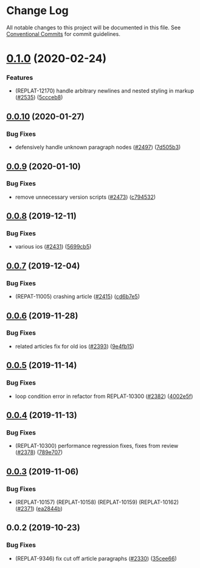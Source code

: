 # Change Log

All notable changes to this project will be documented in this file.
See [Conventional Commits](https://conventionalcommits.org) for commit guidelines.

# [0.1.0](https://github.com/newsuk/times-components/compare/@times-components/typeset@0.0.10...@times-components/typeset@0.1.0) (2020-02-24)


### Features

* (REPLAT-12170) handle arbitrary newlines and nested styling in markup ([#2535](https://github.com/newsuk/times-components/issues/2535)) ([5ccceb8](https://github.com/newsuk/times-components/commit/5ccceb809c388c877dbf3a8e45959d6ddf8e052a))





## [0.0.10](https://github.com/newsuk/times-components/compare/@times-components/typeset@0.0.9...@times-components/typeset@0.0.10) (2020-01-27)


### Bug Fixes

* defensively handle unknown paragraph nodes ([#2497](https://github.com/newsuk/times-components/issues/2497)) ([7d505b3](https://github.com/newsuk/times-components/commit/7d505b3583937da2d812221ccec5804031004f2f))





## [0.0.9](https://github.com/newsuk/times-components/compare/@times-components/typeset@0.0.8...@times-components/typeset@0.0.9) (2020-01-10)


### Bug Fixes

* remove unnecessary version scripts ([#2473](https://github.com/newsuk/times-components/issues/2473)) ([c794532](https://github.com/newsuk/times-components/commit/c79453211789136429b3f8ebb6d9550831a7cd98))





## [0.0.8](https://github.com/newsuk/times-components/compare/@times-components/typeset@0.0.7...@times-components/typeset@0.0.8) (2019-12-11)


### Bug Fixes

* various ios ([#2431](https://github.com/newsuk/times-components/issues/2431)) ([5699cb5](https://github.com/newsuk/times-components/commit/5699cb54e9f6df9fbfba8130cd6997f4eb3f9d1f))





## [0.0.7](https://github.com/newsuk/times-components/compare/@times-components/typeset@0.0.6...@times-components/typeset@0.0.7) (2019-12-04)


### Bug Fixes

* (REPAT-11005) crashing article ([#2415](https://github.com/newsuk/times-components/issues/2415)) ([cd6b7e5](https://github.com/newsuk/times-components/commit/cd6b7e543ff0b598c6d74ce80df6560361ba8425))





## [0.0.6](https://github.com/newsuk/times-components/compare/@times-components/typeset@0.0.5...@times-components/typeset@0.0.6) (2019-11-28)


### Bug Fixes

* related articles fix for old ios ([#2393](https://github.com/newsuk/times-components/issues/2393)) ([9e4fb15](https://github.com/newsuk/times-components/commit/9e4fb15f50cc7028ad9535659f6e7e59ab2571b4))





## [0.0.5](https://github.com/newsuk/times-components/compare/@times-components/typeset@0.0.4...@times-components/typeset@0.0.5) (2019-11-14)


### Bug Fixes

* loop condition error in refactor from REPLAT-10300 ([#2382](https://github.com/newsuk/times-components/issues/2382)) ([4002e5f](https://github.com/newsuk/times-components/commit/4002e5fb081eeb4baad706ba91e6bdc944d747d1))





## [0.0.4](https://github.com/newsuk/times-components/compare/@times-components/typeset@0.0.3...@times-components/typeset@0.0.4) (2019-11-13)


### Bug Fixes

* (REPLAT-10300) performance regression fixes, fixes from review ([#2378](https://github.com/newsuk/times-components/issues/2378)) ([789e707](https://github.com/newsuk/times-components/commit/789e7078e2f1565706af74d29b0b581e3208d135))





## [0.0.3](https://github.com/newsuk/times-components/compare/@times-components/typeset@0.0.2...@times-components/typeset@0.0.3) (2019-11-06)


### Bug Fixes

* (REPLAT-10157) (REPLAT-10158) (REPLAT-10159) (REPLAT-10162) ([#2371](https://github.com/newsuk/times-components/issues/2371)) ([ea2844b](https://github.com/newsuk/times-components/commit/ea2844b372f9fe3efb9e7c866353c2c5c4b9b58c))





## 0.0.2 (2019-10-23)


### Bug Fixes

* (REPLAT-9346) fix cut off article paragraphs ([#2330](https://github.com/newsuk/times-components/issues/2330)) ([35cee66](https://github.com/newsuk/times-components/commit/35cee66))
